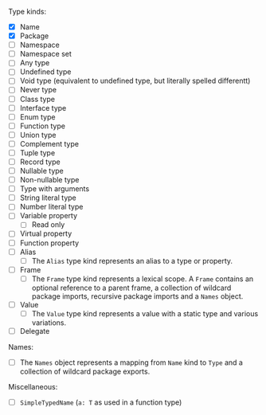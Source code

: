 Type kinds:

- [x] Name
- [x] Package
- [ ] Namespace
- [ ] Namespace set
- [ ] Any type
- [ ] Undefined type
- [ ] Void type (equivalent to undefined type, but literally spelled differentt)
- [ ] Never type
- [ ] Class type
- [ ] Interface type
- [ ] Enum type
- [ ] Function type
- [ ] Union type
- [ ] Complement type
- [ ] Tuple type
- [ ] Record type
- [ ] Nullable type
- [ ] Non-nullable type
- [ ] Type with arguments
- [ ] String literal type 
- [ ] Number literal type
- [ ] Variable property
  - [ ] Read only
- [ ] Virtual property
- [ ] Function property
- [ ] Alias
  - [ ] The `Alias` type kind represents an alias to a type or property.
- [ ] Frame
  - [ ] The `Frame` type kind represents a lexical scope. A `Frame` contains an optional reference to a parent frame, a collection of wildcard package imports, recursive package imports and a `Names` object.
- [ ] Value
  - [ ] The `Value` type kind represents a value with a static type and various variations.
- [ ] Delegate

Names:

- [ ] The `Names` object represents a mapping from `Name` kind to `Type` and a collection of wildcard package exports.

Miscellaneous:

- [ ] `SimpleTypedName` (`a: T` as used in a function type)